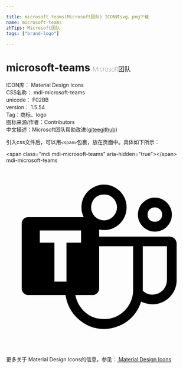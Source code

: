 ```yaml
---

title: microsoft teams(Microsoft团队) ICON转svg、png下载
name: microsoft-teams
zhTips: Microsoft团队
tags: ["brand-logo"]

---
```


# microsoft-teams  <small style="font-size: 60%;font-weight: 100">Microsoft团队</small>


<div class="detail-page">
<p>
<span>
ICON库：
<span class="badge-secondary badge">Material Design Icons</span> 
</span>
<br/>
<span>
CSS名称：
<span class="badge-secondary badge">mdi-microsoft-teams</span> 
</span>
<br/>
<span>
unicode：
<span class="badge-secondary badge">F02BB</span> 
<copy-btn content='F02BB' btn-title=""></copy-btn>
<copy-btn :content='String.fromCodePoint(parseInt("F02BB", 16))' btn-title="复制U"></copy-btn>
</span>
<br/>
<span>
version：
<span class="badge-secondary badge">1.5.54</span> 
</span><br/><span>Tag：<span class="badge-light badge"><router-link to="/tags/brand-logo.html">商标、logo</router-link></span></span>
<br/>
<span>图标来源/作者：<span class="badge-light badge">Contributors</span></span> 
<br/>
<span class="zh-detail">中文描述：<span class="badge-primary badge">Microsoft团队</span><span class="help-link"><span>帮助改进</span>(<a href="https://gitee.com/liuwave/icon-helper/edit/master/json/material/microsoft-teams.json" target="_blank" rel="noopener noreferrer">gitee</a><a href="https://github.com/liuwave/icon-helper/edit/master/json/material/microsoft-teams.json" target="_blank" rel="noopener noreferrer">github</a></span>)</span><br/>
</p>
</div>
<div class="alert alert-dark">
  <i class="mdi mdi-microsoft-teams mdi-48px"></i>
  <i class="mdi mdi-microsoft-teams mdi-36px"></i>
  <i class="mdi mdi-microsoft-teams mdi-24px"></i>
  <i class="mdi mdi-microsoft-teams mdi-18px"></i>
</div>
<div>
  <p>引入css文件后，可以用<code>&lt;span&gt;</code>包裹，放在页面中。具体如下所示：    
  </p>
  <div class="alert alert-primary" style="font-size: 14px">
    &lt;span class="mdi mdi-microsoft-teams" aria-hidden="true"&gt;&lt;/span&gt;
    <copy-btn content='<span class="mdi mdi-microsoft-teams" aria-hidden="true"></span>'></copy-btn>
  </div>
  <div class="alert alert-secondary">
    <i class="mdi mdi-microsoft-teams"
    style="font-size: 24px"
    aria-hidden="true"></i> mdi-microsoft-teams
    <copy-btn content="mdi-microsoft-teams" btn-title="复制图标名称"></copy-btn>
  </div>
</div>
<div id="svg" class="svg-wrap">
<svg xmlns="http://www.w3.org/2000/svg" viewBox="0 0 24 24"><path d="M19.19 8.77Q18.73 8.77 18.33 8.6 17.94 8.43 17.64 8.13 17.34 7.83 17.17 7.44 17 7.04 17 6.58 17 6.13 17.17 5.73 17.34 5.33 17.64 5.04 17.94 4.74 18.33 4.57 18.73 4.39 19.19 4.4 19.64 4.39 20.04 4.57 20.44 4.74 20.74 5.04 21.03 5.33 21.21 5.73 21.38 6.13 21.38 6.58 21.38 7.04 21.21 7.44 21.04 7.83 20.74 8.13 20.44 8.43 20.04 8.6 19.64 8.77 19.19 8.77M19.19 5.65Q18.8 5.65 18.5 5.92 18.25 6.19 18.25 6.58 18.25 6.97 18.5 7.25 18.8 7.5 19.19 7.5 19.58 7.5 19.85 7.25 20.13 7 20.13 6.58 20.13 6.19 19.85 5.92 19.58 5.65 19.19 5.65M22 10.33V15Q22 15.63 21.76 16.2 21.5 16.77 21.09 17.19 20.66 17.62 20.09 17.86 19.5 18.11 18.88 18.11 18.5 18.11 18.12 18 17.73 17.93 17.41 17.75 17.17 18.54 16.7 19.19 16.23 19.84 15.6 20.3 14.97 20.76 14.21 21 13.45 21.27 12.63 21.27 11.67 21.27 10.82 20.94 10 20.61 9.32 20 8.66 19.43 8.23 18.64 7.79 17.84 7.66 16.9H2.83Q2.5 16.9 2.24 16.65 2 16.41 2 16.07V7.73Q2 7.39 2.24 7.14 2.5 6.9 2.83 6.9H10Q9.71 6.3 9.71 5.65 9.71 5.04 9.94 4.5 10.16 4 10.56 3.58 10.96 3.19 11.5 2.96 12 2.73 12.62 2.73 13.23 2.73 13.76 2.96 14.29 3.19 14.69 3.58 15.09 4 15.31 4.5 15.54 5.04 15.54 5.65 15.54 6.25 15.31 6.79 15.09 7.32 14.69 7.71 14.29 8.11 13.76 8.34 13.23 8.57 12.62 8.57 12.47 8.57 12.31 8.55 12.16 8.53 12 8.5V9.4H21.06Q21.45 9.4 21.73 9.67 22 9.94 22 10.33M12.63 4Q12.28 4 12 4.11 11.67 4.24 11.44 4.47 11.22 4.7 11.09 5 10.96 5.31 10.96 5.65 10.96 6 11.09 6.3 11.22 6.6 11.44 6.83 11.67 7.05 12 7.19 12.28 7.32 12.63 7.32 12.97 7.32 13.27 7.19 13.57 7.05 13.8 6.83 14.03 6.6 14.16 6.3 14.3 6 14.3 5.65 14.3 5.31 14.16 5 14.03 4.7 13.8 4.47 13.57 4.24 13.27 4.11 12.97 4 12.63 4M7.78 10.18H9.66V8.62H4.34V10.18H6.22V15.18H7.78M16.38 16.27V10.65H12V16.07Q12 16.41 11.76 16.65 11.5 16.9 11.17 16.9H8.92Q9.05 17.57 9.39 18.15 9.73 18.72 10.21 19.14 10.69 19.55 11.31 19.79 11.92 20 12.63 20 13.4 20 14.08 19.73 14.76 19.43 15.28 18.92 15.79 18.41 16.08 17.73 16.38 17.05 16.38 16.27M20.75 15V10.65H17.63V16.36Q17.88 16.61 18.2 16.74 18.5 16.86 18.88 16.86 19.27 16.86 19.61 16.71 19.95 16.56 20.2 16.31 20.46 16.06 20.6 15.71 20.75 15.37 20.75 15Z" /></svg>
</div>
<detail full-name='mdi-microsoft-teams'></detail>
    
<div><p>更多关于 Material Design Icons的信息，参见：<a target="_blank" href="https://iconhelper.cn/material.html"> Material Design Icons</a>
</p></div>
